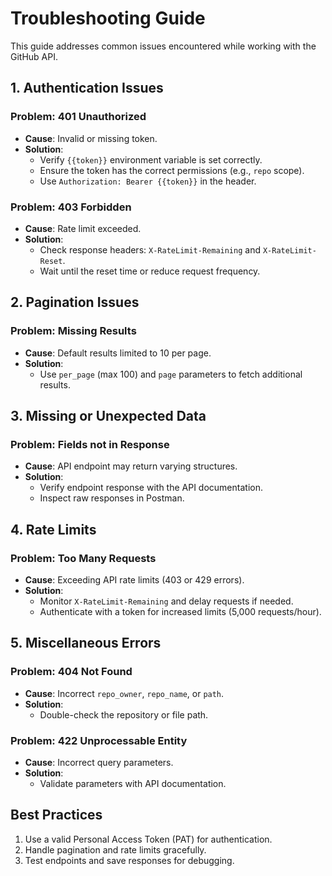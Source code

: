# Troubleshooting Guide

This guide addresses common issues encountered while working with the GitHub API.

## 1. Authentication Issues
### Problem: 401 Unauthorized
- **Cause**: Invalid or missing token.
- **Solution**:
  - Verify `{{token}}` environment variable is set correctly.
  - Ensure the token has the correct permissions (e.g., `repo` scope).
  - Use `Authorization: Bearer {{token}}` in the header.

### Problem: 403 Forbidden
- **Cause**: Rate limit exceeded.
- **Solution**:
  - Check response headers: `X-RateLimit-Remaining` and `X-RateLimit-Reset`.
  - Wait until the reset time or reduce request frequency.


## 2. Pagination Issues
### Problem: Missing Results
- **Cause**: Default results limited to 10 per page.
- **Solution**:
  - Use `per_page` (max 100) and `page` parameters to fetch additional results.


## 3. Missing or Unexpected Data
### Problem: Fields not in Response
- **Cause**: API endpoint may return varying structures.
- **Solution**:
  - Verify endpoint response with the API documentation.
  - Inspect raw responses in Postman.


## 4. Rate Limits
### Problem: Too Many Requests
- **Cause**: Exceeding API rate limits (403 or 429 errors).
- **Solution**:
  - Monitor `X-RateLimit-Remaining` and delay requests if needed.
  - Authenticate with a token for increased limits (5,000 requests/hour).


## 5. Miscellaneous Errors
### Problem: 404 Not Found
- **Cause**: Incorrect `repo_owner`, `repo_name`, or `path`.
- **Solution**:
  - Double-check the repository or file path.

### Problem: 422 Unprocessable Entity
- **Cause**: Incorrect query parameters.
- **Solution**:
  - Validate parameters with API documentation.


## Best Practices
1. Use a valid Personal Access Token (PAT) for authentication.
2. Handle pagination and rate limits gracefully.
3. Test endpoints and save responses for debugging.
